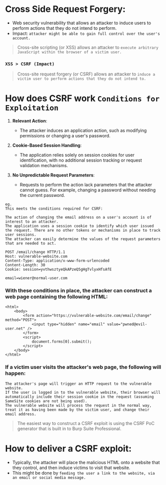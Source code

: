 # Cross Side Request Forgery:
- Web security vulnerability that allows an attacker to induce users to perform actions that they do not intend to perform.
- Impact: `attacker might be able to gain full control over the user's account.`

> Cross-site scripting (or XSS) allows an attacker to `execute arbitrary JavaScript within the browser of a victim user.`
###  `XSS > CSRF (Impact)`
> Cross-site request forgery (or CSRF) allows an attacker to `induce a victim user to perform actions that they do not intend to.`


# How does CSRF work `Conditions for Exploitation`
1. **Relevant Action**:
   - The attacker induces an application action, such as modifying permissions or changing a user's password.

2. **Cookie-Based Session Handling**:
   - The application relies solely on session cookies for user identification, with no additional session tracking or request validation mechanisms.

3. **No Unpredictable Request Parameters**:
   - Requests to perform the action lack parameters that the attacker cannot guess. For example, changing a password without needing the current password.

```
eg.
This meets the conditions required for CSRF:

The action of changing the email address on a user's account is of interest to an attacker. 
The application uses a session cookie to identify which user issued the request. There are no other tokens or mechanisms in place to track user sessions.
The attacker can easily determine the values of the request parameters that are needed to act.

POST /email/change HTTP/1.1
Host: vulnerable-website.com
Content-Type: application/x-www-form-urlencoded
Content-Length: 30
Cookie: session=yvthwsztyeQkAPzeQ5gHgTvlyxHfsAfE

email=wiener@normal-user.com
```



### With these conditions in place, the attacker can construct a web page containing the following HTML:
```
<html>
    <body>
        <form action="https://vulnerable-website.com/email/change" method="POST">
            <input type="hidden" name="email" value="pwned@evil-user.net" />
        </form>
        <script>
            document.forms[0].submit();
        </script>
    </body>
</html>
```
### If a victim user visits the attacker's web page, the following will happen:
```
The attacker's page will trigger an HTTP request to the vulnerable website.
If the user is logged in to the vulnerable website, their browser will automatically include their session cookie in the request (assuming SameSite cookies are not being used).
The vulnerable website will process the request in the normal way, treat it as having been made by the victim user, and change their email address.
```

> The easiest way to construct a CSRF exploit is using the CSRF PoC generator that is built in to Burp Suite Professional.


# How to deliver a CSRF exploit:
- Typically, the attacker will place the malicious HTML onto a website that they control, and then induce victims to visit that website.
- This might be done by `feeding the user a link to the website, via an email or social media message.`







